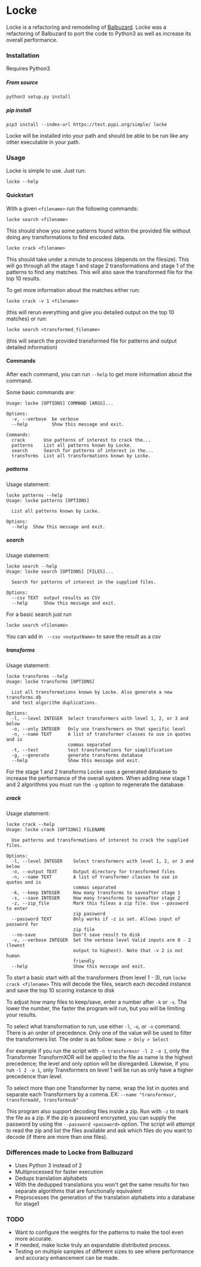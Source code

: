 Locke
=====

Locke is a refactoring and remodeling of [Balbuzard](https://github.com/decalage2/balbuzard).
Locke was a refactoring of Balbuzard to port the code to Python3 as well as 
increase its overall performance.
### Installation

Requires Python3

##### From source
```
python3 setup.py install
```
##### pip install
```
pip3 install --index-url https://test.pypi.org/simple/ locke
```

Locke will be installed into your path and should be able to be run like any
other executable in your path. 

### Usage

Locke is simple to use. Just run:
```
locke --help
```

#### Quickstart
With a given ``<filename>`` run the following commands:

```
locke search <filename>
```
This should show you some patterns found within the provided file without doing
any transformations to find encoded data.

```
locke crack <filename>
```
This should take under a minute to process (depends on the filesize). This will 
go through all the stage 1 and stage 2 transformations and stage 1 of the 
patterns to find any matches. This will also save the transformed file for 
the top 10 results.

To get more information about the matches either run:

```
locke crack -v 1 <filename>
``` 
(this will rerun everything and give you detailed output on the top 10 matches)
or run:
```
locke search <transformed_filename>
``` 
(this will search the provided transformed file for patterns and output 
detailed information)
#### Commands
After each command, you can run ``--help`` to get more information about the command.

Some basic commands are:
```
Usage: locke [OPTIONS] COMMAND [ARGS]...

Options:
  -v, --verbose  be verbose
  --help         Show this message and exit.

Commands:
  crack       Use patterns of interest to crack the...
  patterns    List all patterns known by Locke.
  search      Search for patterns of interest in the...
  transforms  List all transformations known by Locke.
```
##### patterns
Usage statement:
```
locke patterns --help
Usage: locke patterns [OPTIONS]

  List all patterns known by Locke.

Options:
  --help  Show this message and exit.
```
##### search
Usage statement:
```
locke search --help
Usage: locke search [OPTIONS] [FILES]...

  Search for patterns of interest in the supplied files.

Options:
  --csv TEXT  output results as CSV
  --help      Show this message and exit.
```
For a basic search just run 
```
locke search <filename>
```
You can add in `` --csv <outputName>`` to save the result as a csv

##### transforms
Usage statement:
```
locke transforms --help
Usage: locke transforms [OPTIONS]

  List all transformations known by Locke. Also generate a new transforms.db
  and test algorithm duplications.

Options:
  -l, --level INTEGER  Select transformers with level 1, 2, or 3 and below
  -o, --only INTEGER   Only use transformers on that specific level
  -n, --name TEXT      A list of transformer classes to use in quotes and is
                       commas separated
  -t, --test           test transformations for simplification
  -g, --generate       generate transforms database
  --help               Show this message and exit.
```

For the stage 1 and 2 transforms Locke uses a generated database to increase the
performance of the overall system. When adding new stage 1 and 2 algorithms you
must run the ``-g`` option to regenerate the database.

##### crack
Usage statement:
```
locke crack --help
Usage: locke crack [OPTIONS] FILENAME

  Use patterns and transformations of interest to crack the supplied files.

Options:
  -l, --level INTEGER    Select transformers with level 1, 2, or 3 and below
  -o, --output TEXT      Output directory for transformed files
  -n, --name TEXT        A list of transformer classes to use in quotes and is
                         commas separated
  -k, --keep INTEGER     How many transforms to saveafter stage 1
  -s, --save INTEGER     How many transforms to saveafter stage 2
  -z, --zip_file         Mark this fileas a zip file. Use --password to enter
                         zip password
  --password TEXT        Only works if -z is set. Allows input of password for
                         zip file
  --no-save              Don't save result to disk
  -v, --verbose INTEGER  Set the verbose level Valid inputs are 0 - 2 (lowest
                         output to highest). Note that -v 2 is not human
                         friendly
  --help                 Show this message and exit.

```

To start a basic start with all the transformers (from level 1 - 3), run ``locke crack <filename>``
This will decode the files, search each decoded instance and save the top 10 scoring instance to disk

To adjust how many files to keep/save, enter a number after ``-k`` or ``-s``. The lower the number,
the faster the program will run, but you will be limiting your results.

To select what transformation to run, use either ``-l``, ``-o``, or ``-n`` command. There is an order of
precedence. Only one of the value will be used to filter the transformers list. The order is as follow:
``Name > Only > Select``

For example if you run the script with ``-n transformxor -l 2 -o 1``, only the Transformer TransformXOR will
be applied to the file as name is the highest precedence; the level and only option will be disregarded. 
Likewise, if you run ``-l 2 -o 1``, only Transformers on level 1 will be run as only have a higher precedence 
than level.

To select more than one Transformer by name, wrap the list in quotes and separate each Transformers by a comma.
EX: ``--name "transformxor, transformadd, transformsub"``

This program also support decoding files inside a zip. Run with ``-z`` to mark the file as a zip. If the zip is
password encrypted, you can supply the password by using the ``--password <password>`` option. The script
will attempt to read the zip and list the files available and ask which files do you want to decode (if there are
more than one files).

### Differences made to Locke from Balbuzard
- Uses Python 3 instead of 2
- Multiprocessed for faster execution
- Dedups translation alphabets
- With the dedupped translations you won't get the same results for two separate algorithms that are functionally equivalent
- Preprocesses the generation of the translation alphabets into a database for stage1

### TODO
- Want to configure the weights for the patterns to make the tool even more accurate.
- If needed, make locke truly an expandable distributed process.
- Testing on multiple samples of different sizes to see where performance and accuracy enhancement can be made.
